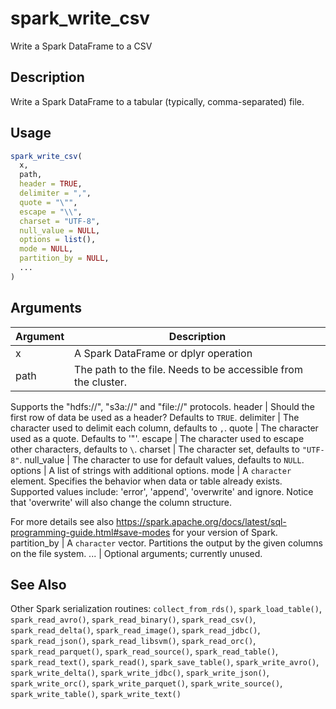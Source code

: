 # spark_write_csv


Write a Spark DataFrame to a CSV




## Description

Write a Spark DataFrame to a tabular (typically, comma-separated) file.





## Usage
```r
spark_write_csv(
  x,
  path,
  header = TRUE,
  delimiter = ",",
  quote = "\"",
  escape = "\\",
  charset = "UTF-8",
  null_value = NULL,
  options = list(),
  mode = NULL,
  partition_by = NULL,
  ...
)
```




## Arguments


Argument      |Description
------------- |----------------
x | A Spark DataFrame or dplyr operation
path | The path to the file. Needs to be accessible from the cluster.
Supports the "hdfs://", "s3a://" and "file://" protocols.
header | Should the first row of data be used as a header? Defaults to ``TRUE``.
delimiter | The character used to delimit each column, defaults to ``,``.
quote | The character used as a quote. Defaults to '"'.
escape | The character used to escape other characters, defaults to ``\``.
charset | The character set, defaults to ``"UTF-8"``.
null_value | The character to use for default values, defaults to ``NULL``.
options | A list of strings with additional options.
mode | A ``character`` element. Specifies the behavior when data or
  table already exists. Supported values include: 'error', 'append', 'overwrite' and
  ignore. Notice that 'overwrite' will also change the column structure.

  For more details see also https://spark.apache.org/docs/latest/sql-programming-guide.html#save-modes
  for your version of Spark.
partition_by | A ``character`` vector. Partitions the output by the given columns on the file system.
... | Optional arguments; currently unused.







## See Also

Other Spark serialization routines: 
`collect_from_rds()`,
`spark_load_table()`,
`spark_read_avro()`,
`spark_read_binary()`,
`spark_read_csv()`,
`spark_read_delta()`,
`spark_read_image()`,
`spark_read_jdbc()`,
`spark_read_json()`,
`spark_read_libsvm()`,
`spark_read_orc()`,
`spark_read_parquet()`,
`spark_read_source()`,
`spark_read_table()`,
`spark_read_text()`,
`spark_read()`,
`spark_save_table()`,
`spark_write_avro()`,
`spark_write_delta()`,
`spark_write_jdbc()`,
`spark_write_json()`,
`spark_write_orc()`,
`spark_write_parquet()`,
`spark_write_source()`,
`spark_write_table()`,
`spark_write_text()`



